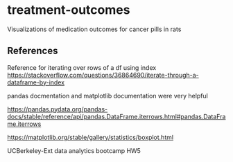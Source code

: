 # treatment-outcomes

Visualizations of medication outcomes for cancer pills in rats 

## References
Reference for iterating over rows of a df using index  https://stackoverflow.com/questions/36864690/iterate-through-a-dataframe-by-index 

pandas docmentation and matplotlib documentation were very helpful 

https://pandas.pydata.org/pandas-docs/stable/reference/api/pandas.DataFrame.iterrows.html#pandas.DataFrame.iterrows

https://matplotlib.org/stable/gallery/statistics/boxplot.html


UCBerkeley-Ext data analytics bootcamp HW5
